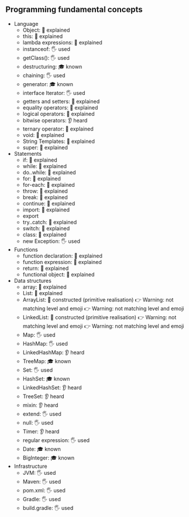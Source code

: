 ## Programming fundamental concepts

- Language
  - Object: 🙋 explained
  - this: 🙋 explained
  - lambda expressions: 🙋 explained
  - instanceof: 🖐️ used
  - getClass(): 🖐️ used
  - destructuring: 🎓 known
  - chaining: 🖐️ used
  - generator: 🎓 known
  - interface Iterator: 🖐️ used
  - getters and setters: 🙋 explained
  - equality operators: 🙋 explained
  - logical operators: 🙋 explained
  - bitwise operators: 👂 heard
  - ternary operator: 🙋 explained
  - void: 🙋 explained
  - String Templates: 🙋 explained
  - super: 🙋 explained
- Statements
  - if: 🙋 explained
  - while: 🙋 explained
  - do..while: 🙋 explained
  - for: 🙋 explained
  - for-each: 🙋 explained
  - throw: 🙋 explained
  - break: 🙋 explained
  - continue: 🙋 explained
  - import: 🙋 explained
  - export
  - try..catch: 🙋 explained
  - switch: 🙋 explained
  - class: 🙋 explained
  - new Exception: 🖐️ used
- Functions
  - function declaration: 🙋 explained
  - function expression: 🙋 explained
  - return: 🙋 explained
  - functional object: 🙋 explained
- Data structures
  - array: 🙋 explained
  - List: 🙋 explained
  - ArrayList: 🚀 constructed (primitive realisation) 👉 Warning: not matching level and emoji 👉 Warning: not matching level and emoji
  - LinkedList: 🚀 constructed (primitive realisation) 👉 Warning: not matching level and emoji 👉 Warning: not matching level and emoji
  - Map: 🖐️ used
  - HashMap: 🖐️ used
  - LinkedHashMap: 👂 heard
  - TreeMap: 🎓 known
  - Set: 🖐️ used
  - HashSet: 🎓 known
  - LinkedHashSet: 👂 heard
  - TreeSet: 👂 heard
  - mixin: 👂 heard
  - extend: 🖐️ used
  - null: 🖐️ used
  - Timer: 👂 heard
  - regular expression: 🖐️ used
  - Date: 🎓 known
  - BigInteger: 🎓 known
- Infrastructure
  - JVM: 🖐️ used
  - Maven: 🖐️ used
  - pom.xml: 🖐️ used
  - Gradle: 🖐️ used
  - build.gradle: 🖐️ used
